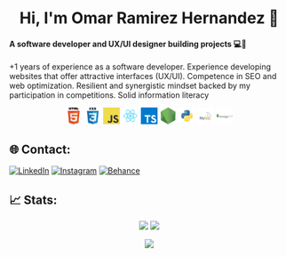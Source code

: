 <h1 align="center">Hi, I'm Omar Ramirez Hernandez 👋</h1>
<!-- <img src="./banner.png"> -->


####   A software developer and UX/UI designer building projects 💻🧠 
+1 years of experience as a software developer. Experience developing websites that offer attractive interfaces (UX/UI). Competence in SEO and web optimization. Resilient and synergistic mindset backed by my participation in competitions. Solid information literacy
<div align="center">
  <code><img height="30" alt="javascript" src="https://raw.githubusercontent.com/github/explore/80688e429a7d4ef2fca1e82350fe8e3517d3494d/topics/html/html.png"></code>
  <code><img height="30" alt="javascript" src="https://raw.githubusercontent.com/github/explore/80688e429a7d4ef2fca1e82350fe8e3517d3494d/topics/css/css.png"></code>
  <code><img height="30" alt="javascript" src="https://raw.githubusercontent.com/github/explore/80688e429a7d4ef2fca1e82350fe8e3517d3494d/topics/javascript/javascript.png"></code>
  <code><img height="30" alt="react" src="https://raw.githubusercontent.com/github/explore/80688e429a7d4ef2fca1e82350fe8e3517d3494d/topics/react/react.png"></code>
  <code><img height="30" alt="typescript" src="https://raw.githubusercontent.com/github/explore/80688e429a7d4ef2fca1e82350fe8e3517d3494d/topics/typescript/typescript.png"></code>
  <code><img height="30" alt="nodejs" src="https://raw.githubusercontent.com/github/explore/80688e429a7d4ef2fca1e82350fe8e3517d3494d/topics/nodejs/nodejs.png"></code> 
  <code><img height="30" alt="python" src="https://raw.githubusercontent.com/github/explore/80688e429a7d4ef2fca1e82350fe8e3517d3494d/topics/python/python.png"></code> 
  <code><img height="30" alt="mysql" src="https://raw.githubusercontent.com/github/explore/80688e429a7d4ef2fca1e82350fe8e3517d3494d/topics/mysql/mysql.png"></code>
  <code><img height="30" alt="mysql" src="https://raw.githubusercontent.com/github/explore/80688e429a7d4ef2fca1e82350fe8e3517d3494d/topics/mongodb/mongodb.png"></code>
</div>



## 🌐 Contact:
 [![LinkedIn](https://img.shields.io/badge/LinkedIn-0077B5?style=for-the-badge&logo=linkedin&logoColor=white)](www.linkedin.com/in/omar-ram-hdz)
 [![Instagram](https://img.shields.io/badge/Instagram-E4405F?style=for-the-badge&logo=instagram&logoColor=white)](https://instagram.com/omar.ram.hdz)
 [![Behance](https://img.shields.io/badge/-Behance-blue?style=for-the-badge&logo=behance&logoColor=white)](https://www.behance.net/omar-ram-hdz)



## 📈 Stats:
<p align="center">
<!--     <img src="https://streak-stats.demolab.com?user=omar-ram-hdz&theme=react&hide_border=true&border_radius=10&card_width=600&card_height=250" alt="Streak stats Omar Ramirez Hdz"/> -->
</p>

<p align="center">
    <img src="https://github-readme-stats.vercel.app/api/top-langs/?username=omar-ram-hdz&theme=react&hide_border=true&border_radius=10"/>
    <img src="https://github-readme-stats.vercel.app/api?username=omar-ram-hdz&show_icons=true&theme=react&hide_border=true&border_radius=10" height="180" width="auto"/>
</p>

<p align="center">
   <img src="https://github-profile-trophy.vercel.app/?username=omar-ram-hdz&theme=algolia"/>
</p>
